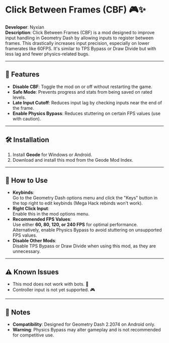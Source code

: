 # Click Between Frames (CBF) 🎮✨

**Developer**: Nyxian  
**Description**: Click Between Frames (CBF) is a mod designed to improve input handling in Geometry Dash by allowing inputs to register between frames. This drastically increases input precision, especially on lower framerates like 60FPS. It's similar to TPS Bypass or Draw Divide but with less lag and fewer physics-related bugs.

---

## 🚀 Features
- **Disable CBF**: Toggle the mod on or off without restarting the game.
- **Safe Mode**: Prevents progress and stats from being saved on rated levels.
- **Late Input Cutoff**: Reduces input lag by checking inputs near the end of the frame.
- **Enable Physics Bypass**: Reduces stuttering on certain FPS values (use with caution).

---

## 🛠️ Installation
1. Install **Geode** for Windows or Android.  
2. Download and install this mod from the Geode Mod Index.  

---

## 📖 How to Use
- **Keybinds**:  
  Go to the Geometry Dash options menu and click the "Keys" button in the top right to edit keybinds (Mega Hack rebinds won't work).  
- **Right Click Input**:  
  Enable this in the mod options menu.  
- **Recommended FPS Values**:  
  Use either **60, 80, 120, or 240 FPS** for optimal performance. Alternatively, enable Physics Bypass to avoid stuttering on unsupported FPS values.  
- **Disable Other Mods**:  
  Disable TPS Bypass or Draw Divide when using this mod, as they are unnecessary.  

---

## ⚠️ Known Issues
- This mod does not work with bots. 🤖  
- Controller input is not yet supported. 🎮  

---

## 🌟 Notes
- **Compatibility**: Designed for Geometry Dash 2.2074 on Android only.  
- **Warning**: Physics Bypass may alter gameplay and is not recommended for competitive use.  

